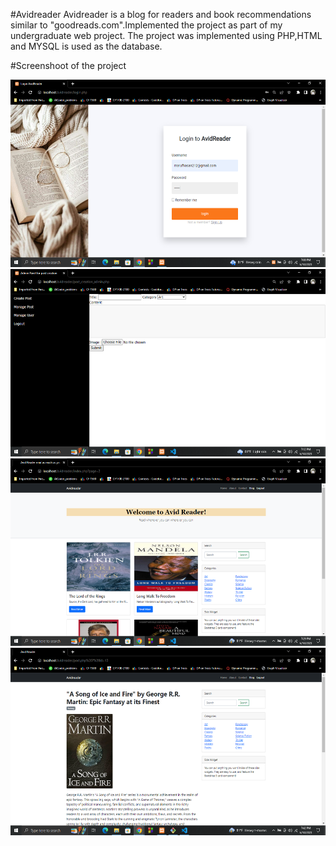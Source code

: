 #Avidreader
Avidreader is a blog for readers and book recommendations similar to "goodreads.com".Implemented the project as part of my undergraduate web project.
The project was implemented using PHP,HTML and MYSQL is used as the database.

#Screenshoot of the project

<img src="ProjectDemoImages\Screenshot (25).png" height=300>
<img src="ProjectDemoImages\Screenshot (26).png" height=300>
<img src="ProjectDemoImages\Screenshot (31).png" height=300>
<img src="ProjectDemoImages\Screenshot (33).png" height=300>

